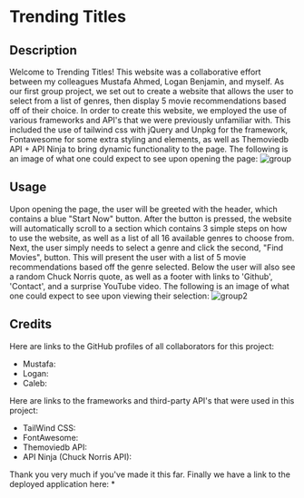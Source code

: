 # Trending Titles

## Description

Welcome to Trending Titles! This website was a collaborative effort between my colleagues Mustafa Ahmed, Logan Benjamin, and myself. As our first group project, we set out to create a website that allows the user to select from a list of genres, then display 5 movie recommendations based off of their choice. In order to create this website, we employed the use of various frameworks and API's that we were previously unfamiliar with. This included the use of tailwind css with jQuery and Unpkg for the framework, Fontawesome for some extra styling and elements, as well as Themoviedb API + API Ninja to bring dynamic functionality to the page. The following is an image of what one could expect to see upon opening the page:
![group](https://github.com/Rinovi/Trending-Titles/assets/160938078/f20d43a7-bf04-4417-a43c-674cc3b18e0d)

## Usage

Upon opening the page, the user will be greeted with the header, which contains a blue "Start Now" button. After the button is pressed, the website will automatically scroll to a section which contains 3 simple steps on how to use the website, as well as a list of all 16 available genres to choose from. Next, the user simply needs to select a genre and click the second, "Find Movies", button. This will present the user with a list of 5 movie recommendations based off the genre selected. Below the user will also see a random Chuck Norris quote, as well as a footer with links to 'Github', 'Contact', and a surprise YouTube video. The following is an image of what one could expect to see upon viewing their selection:
![group2](https://github.com/Rinovi/Trending-Titles/assets/160938078/f47a3486-fdf0-489a-96ed-dba10fa0c888)

## Credits

Here are links to the GitHub profiles of all collaborators for this project:
* Mustafa:
* Logan:
* Caleb:

Here are links to the frameworks and third-party API's that were used in this project:
* TailWind CSS:
* FontAwesome:
* Themoviedb API:
* API Ninja (Chuck Norris API):

Thank you very much if you've made it this far. Finally we have a link to the deployed application here:
* 
